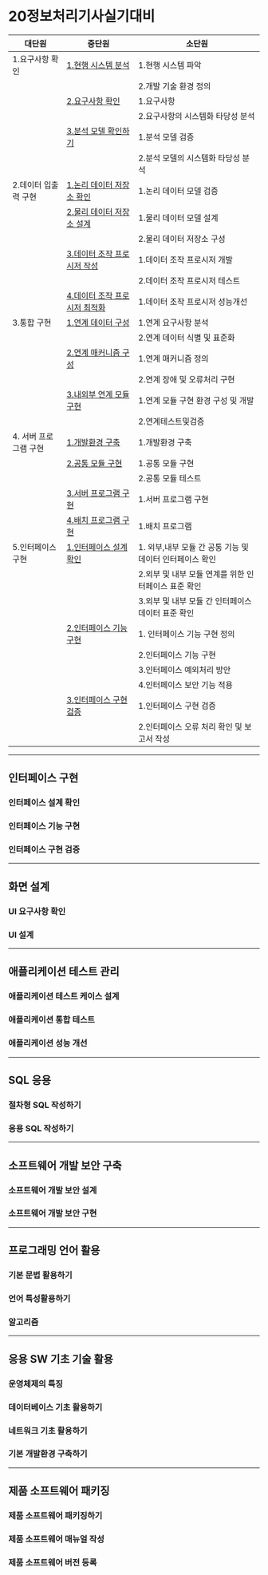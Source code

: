 # 20정보처리기사실기대비

| 대단원                | 중단원                                                                                   | 소단원                                                   |
| --------------------- | ---------------------------------------------------------------------------------------- | -------------------------------------------------------- |
| 1.요구사항 확인       | [1.현행 시스템 분석](./Docs/1.요구사항확인/1.현행시스템분석.md)                          | 1.현행 시스템 파악                                       |
|                       |                                                                                          | 2.개발 기술 환경 정의                                    |
|                       | [2.요구사항 확인](./Docs/1.요구사항확인/2.요구사항확인.md)                               | 1.요구사항                                               |
|                       |                                                                                          | 2.요구사항의 시스템화 타당성 분석                        |
|                       | [3.분석 모델 확인하기](./Docs/1.요구사항확인/3.분석모델확인하기.md)                      | 1.분석 모델 검증                                         |
|                       |                                                                                          | 2.분석 모델의 시스템화 타당성 분석                       |
| 2.데이터 입출력 구현  | [1.논리 데이터 저장소 확인](./Docs/2.데이터입출력구현/1.논리데이터저장소확인.md)         | 1.논리 데이터 모델 검증                                  |
|                       | [2.물리 데이터 저장소 설계](./Docs/2.데이터입출력구현/2.물리데이터저장소설계.md)         | 1.물리 데이터 모델 설계                                  |
|                       |                                                                                          | 2.물리 데이터 저장소 구성                                |
|                       | [3.데이터 조작 프로시저 작성](./Docs/2.데이터입출력구현/3.데이터조작프로시저작성.md)     | 1.데이터 조작 프로시저 개발                              |
|                       |                                                                                          | 2.데이터 조작 프로시저 테스트                            |
|                       | [4.데이터 조작 프로시저 최적화](./Docs/2.데이터입출력구현/4.데이터조작프로시저최적화.md) | 1.데이터 조작 프로시저 성능개선                          |
| 3.통합 구현           | [1.연계 데이터 구성](./Docs/3.통합구현/1.연계데이터구성.md)                              | 1.연계 요구사항 분석                                     |
|                       |                                                                                          | 2.연계 데이터 식별 및 표준화                             |
|                       | [2.연계 매커니즘 구성](./Docs/3.통합구현/2.연계메커니즘구성.md)                          | 1.연계 매커니즘 정의                                     |
|                       |                                                                                          | 2.연계 장애 및 오류처리 구현                             |
|                       | [3.내외부 연계 모듈 구현](./Docs/3.통합구현/3.내외부연계모듈구현.md)                     | 1.연계 모듈 구현 환경 구성 및 개발                       |
|                       |                                                                                          | 2.연계테스트및검증                                       |
| 4. 서버 프로그램 구현 | [1.개발환경 구축](./Docs/4.서버프로그램구현/1.개발환경구축.md)                           | 1.개발환경 구축                                          |
|                       | [2.공통 모듈 구현](./Docs/4.서버프로그램구현/2.공통모듈구현.md)                          | 1.공통 모듈 구현                                         |
|                       |                                                                                          | 2.공통 모듈 테스트                                       |
|                       | [3.서버 프로그램 구현](./Docs/4.서버프로그램구현/3.서버프로그램구현.md)                  | 1.서버 프로그램 구현                                     |
|                       | [4.배치 프로그램 구현](./Docs/4.서버프로그램구현/4.배치프로그램구현.md)                  | 1.배치 프로그램                                          |
| 5.인터페이스 구현     | [1.인터페이스 설계 확인](./Docs/5.인터페이스구현/1.인터페이스설계확인.md)                | 1. 외부,내부 모듈 간 공통 기능 및 데이터 인터페이스 확인 |
|                       |                                                                                          | 2.외부 및 내부 모듈 연계를 위한 인터페이스 표준 확인     |
|                       |                                                                                          | 3.외부 및 내부 모듈 간 인터페이스 데이터 표준 확인       |
|                       | [2.인터페이스 기능 구현](./Docs/5.인터페이스구현/2.인터페이스기능구현.md)                   | 1. 인터페이스 기능 구현 정의                             |
|                       |                                                                                          | 2.인터페이스 기능 구현                                   |
|                       |                                                                                          | 3.인터페이스 예외처리 방안                               |
|                       |                                                                                          | 4.인터페이스 보안 기능 적용                              |
|                       | [3.인터페이스 구현 검증](./Docs/5.인터페이스구현/3.인터페이스구현검증.md)                   | 1.인터페이스 구현 검증                                   |
|                       |                                                                                          | 2.인터페이스 오류 처리 확인 및 보고서 작성               |
---

## 인터페이스 구현

### 인터페이스 설계 확인

### 인터페이스 기능 구현

### 인터페이스 구현 검증

---

## 화면 설계

### UI 요구사항 확인

### UI 설계

---

## 애플리케이션 테스트 관리

### 애플리케이션 테스트 케이스 설계

### 애플리케이션 통합 테스트

### 애플리케이션 성능 개선

---

## SQL 응용

### 절차형 SQL 작성하기

### 응용 SQL 작성하기

---

## 소프트웨어 개발 보안 구축

### 소프트웨어 개발 보안 설계

### 소프트웨어 개발 보안 구현

---

## 프로그래밍 언어 활용

### 기본 문법 활용하기

### 언어 특성활용하기

### 알고리즘

---

## 응용 SW 기초 기술 활용

### 운영체제의 특징

### 데이터베이스 기초 활용하기

### 네트워크 기초 활용하기

### 기본 개발환경 구축하기

---

## 제품 소프트웨어 패키징

### 제품 소프트웨어 패키징하기

### 제품 소프트웨어 매뉴얼 작성

### 제품 소프트웨어 버전 등록
